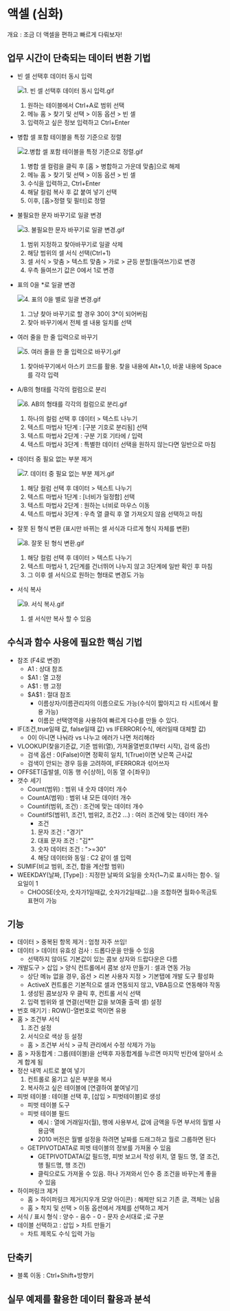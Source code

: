 # 액셀 (심화)

개요 : 조금 더 액셀을 편하고 빠르게 다뤄보자!

## 업무 시간이 단축되는 데이터 변환 기법

- 빈 셀 선택후 데이터 동시 입력
  
  ![1. 빈 셀 선택후 데이터 동시 입력.gif](assets/01.%20%EB%B9%88%20%EC%85%80%20%EC%84%A0%ED%83%9D%ED%9B%84%20%EB%8D%B0%EC%9D%B4%ED%84%B0%20%EB%8F%99%EC%8B%9C%20%EC%9E%85%EB%A0%A5.gif)
  1. 원하는 테이블에서 Ctrl+A로 범위 선택
  2. 메뉴 홈 > 찾기 및 선택 > 이동 옵션 > 빈 셀
  3. 입력하고 싶은 정보 입력하고 Ctrl+Enter
- 병합 셀 포함 테이블을 특정 기준으로 정렬
  
  ![2.병합 셀 포함 테이블을 특정 기준으로 정렬.gif](assets/02.%EB%B3%91%ED%95%A9%20%EC%85%80%20%ED%8F%AC%ED%95%A8%20%ED%85%8C%EC%9D%B4%EB%B8%94%EC%9D%84%20%ED%8A%B9%EC%A0%95%20%EA%B8%B0%EC%A4%80%EC%9C%BC%EB%A1%9C%20%EC%A0%95%EB%A0%AC.gif)
  1. 병합 셀 컬럼을 클릭 후 [홈 > 병합하고 가운데 맞춤]으로 해제
  2. 메뉴 홈 > 찾기 및 선택 > 이동 옵션 > 빈 셀
  3. 수식을 입력하고, Ctrl+Enter
  4. 해달 컬럼 복사 후 값 붙여 넣기 선택
  5. 이후, [홈>정렬 및 필터]로 정렬
- 불필요한 문자 바꾸기로 일괄 변경
  
  ![3. 불필요한 문자 바꾸기로 일괄 변경.gif](assets/03.%20%EB%B6%88%ED%95%84%EC%9A%94%ED%95%9C%20%EB%AC%B8%EC%9E%90%20%EB%B0%94%EA%BE%B8%EA%B8%B0%EB%A1%9C%20%EC%9D%BC%EA%B4%84%20%EB%B3%80%EA%B2%BD.gif)
  1. 범위 지정하고 찾아바꾸기로 일괄 삭제
  2. 해당 범위의 셀 서식 선택(Ctrl+1)
  3. 셀 서식 > 맞춤 > 텍스트 맞춤 > 가로 > 균등 분할(들여쓰기)로 변경
  4. 우측 들여쓰기 값은 0에서 1로 변경
- 표의 0을 *로 일괄 변경
  
  ![4. 표의 0을 별로 일괄 변경.gif](assets/04.%20%ED%91%9C%EC%9D%98%200%EC%9D%84%20%EB%B3%84%EB%A1%9C%20%EC%9D%BC%EA%B4%84%20%EB%B3%80%EA%B2%BD.gif)
  1. 그냥 찾아 바꾸기로 할 경우 30이 3*이 되어버림
  2. 찾아 바꾸기에서 전체 셀 내용 일치를 선택
- 여러 줄을 한 줄 입력으로 바꾸기
  
  ![5. 여러 줄을 한 줄 입력으로 바꾸기.gif](assets/05.%20%EC%97%AC%EB%9F%AC%20%EC%A4%84%EC%9D%84%20%ED%95%9C%20%EC%A4%84%20%EC%9E%85%EB%A0%A5%EC%9C%BC%EB%A1%9C%20%EB%B0%94%EA%BE%B8%EA%B8%B0.gif)
  1. 찾아바꾸기에서 아스키 코드를 활용. 찾을 내용에 Alt+1,0, 바꿀 내용에 Space를 각각 입력
- A/B의 형태를 각각의 컬럼으로 분리
  
  ![6. AB의 형태를 각각의 컬럼으로 분리.gif](assets/06.%20AB%EC%9D%98%20%ED%98%95%ED%83%9C%EB%A5%BC%20%EA%B0%81%EA%B0%81%EC%9D%98%20%EC%BB%AC%EB%9F%BC%EC%9C%BC%EB%A1%9C%20%EB%B6%84%EB%A6%AC.gif)
  1. 하나의 컬럼 선택 후 데이터 > 텍스트 나누기
  2. 텍스트 마법사 1단계 : [구분 기호로 분리됨] 선택
  3. 텍스트 마법사 2단계 : 구분 기호 기타에 / 입력
  4. 텍스트 마법사 3단계 : 특별한 데이터 선택을 원하지 않는다면 일반으로 마침
- 데이터 중 필요 없는 부분 제거
  
  ![7. 데이터 중 필요 없는 부분 제거.gif](assets/07.%20%EB%8D%B0%EC%9D%B4%ED%84%B0%20%EC%A4%91%20%ED%95%84%EC%9A%94%20%EC%97%86%EB%8A%94%20%EB%B6%80%EB%B6%84%20%EC%A0%9C%EA%B1%B0.gif)
  1. 해당 컬럼 선택 후 데이터 > 텍스트 나누기
  2. 텍스트 마법사 1단계 : [너비가 일정함] 선택
  3. 텍스트 마법사 2단계 : 원하는 너비로 마우스 이동
  4. 텍스트 마법사 3단계 : 우측 열 클릭 후 열 가져오지 않음 선택하고 마침
- 잘못 된 형식 변환 (표시만 바뀌는 셀 서식과 다르게 형식 자체를 변환)
  
  ![8. 잘못 된 형식 변환.gif](assets/08.%20%EC%9E%98%EB%AA%BB%20%EB%90%9C%20%ED%98%95%EC%8B%9D%20%EB%B3%80%ED%99%98.gif)
  1. 해당 컬럼 선택 후 데이터 > 텍스트 나누기
  2. 텍스트 마법사 1, 2단계를 건너뛰어 나누지 않고 3단계에 일반 확인 후 마침
  3. 그 이후 셀 서식으로 원하는 형태로 변경도 가능
- 서식 복사
  
  ![9. 서식 복사.gif](assets/09.%20%EC%84%9C%EC%8B%9D%20%EB%B3%B5%EC%82%AC.gif)
  1. 셀 서식만 복사 할 수 있음

## 수식과 함수 사용에 필요한 핵심 기법

- 참조 (F4로 변경)
  - A1 : 상대 참조
  - $A1 : 열 고정
  - A$1 : 행 고정
  - \$A$1 : 절대 참조
    - 이름상자/이름관리자의 이름으로도 가능(수식이 짧아지고 타 시트에서 활용 가능)
    - 이름은 선택영역을 사용하여 빠르게 다수를 만들 수 있다.
- IF(조건,true일때 값, false일때 값) vs IFERROR(수식, 에러일때 대체할 값)
  - 0이 아니면 나눠라 vs 나누고 에러가 나면 처리해라
- VLOOKUP(찾을기준값, 기준 범위(열), 가져올열번호(1부터 시작), 검색 옵션)
  - 검색 옵션 : 0(False)이면 정확히 일치, 1(True)이면 낮은쪽 근사값
  - 검색이 안되는 경우 등을 고려하여, IFERROR과 섞어쓰자
- OFFSET(출발셀, 이동 행 수[상하], 이동 열 수[좌우])
- 갯수 세기
  - Count(범위) : 범위 내 숫자 데이터 개수
  - CountA(범위) : 범위 내 모든 데이터 개수
  - Countif(범위, 조건) : 조건에 맞는 데이터 개수
  - CountifS(범위1, 조건1, 범위2, 조건2 ...) : 여러 조건에 맞는 데이터 개수
    - 조건
    1. 문자 조건 : "경기"
    2. 대표 문자 조건 : "김*"
    3. 숫자 데이터 조건 : ">=30"
    4. 해당 데이터와 동일 : C2 같이 셀 입력
- SUMIF(비교 범위, 조건, 합을 계산할 범위)
- WEEKDAY(날짜, [Type]) : 지정한 날짜의 요일을 숫자(1~7)로 표시하는 함수. 일요일이 1
  - CHOOSE(숫자, 숫자가1일때값, 숫자가2일때값...)을 조합하면 월화수목금토 표현이 가능

## 기능

- 데이터 > 중복된 항목 제거 : 엄청 자주 쓰임!
- 데이터 > 데이터 유효성 검사 : 드롭다운을 만들 수 있음
  - 선택하지 않아도 기본값이 있는 콤보 상자와 드랍다운은 다름
- 개발도구 > 삽입 > 양식 컨트롤에서 콤보 상자 만들기 : 셀과 연동 가능
  - 상단 메뉴 없을 경우, 옵션 > 리본 사용자 지정 > 기본탭에 개발 도구 활성화
  - ActiveX 컨트롤은 기본적으로 셀과 연동되지 않고, VBA등으로 연동해야 작동
  1. 생성된 콤보상자 우 클릭 후, 컨트롤 서식 선택
  2. 입력 범위와 셀 연결(선택한 값을 보여줄 출력 셀) 설정
- 번호 매기기 : ROW()-열번호로 먹이면 유용
- 홈 > 조건부 서식
  1. 조건 설정
  2. 서식으로 색상 등 설정
  - 홈 > 조건부 서식 > 규칙 관리에서 수정 삭제가 가능
- 홈 > 자동합계 : 그룹(테이블)을 선택후 자동합계를 누르면 마지막 빈칸에 알아서 소계 합계 됨
- 정산 내역 시트로 붙여 넣기
  1. 컨트롤로 옮기고 싶은 부분을 복사
  2. 복사하고 싶은 테이블에 [연결하여 붙여넣기]
- 피벗 테이블 : 테이블 선택 후, [삽입 > 피벗테이블]로 생성
  - 피벗 테이블 도구
  - 피벗 테이블 필드
    - 예시 : 열에 거래일자(월), 행에 사용부서, 값에 금액을 두면 부서의 월벌 사용금액
    - 2010 버전은 월별 설정을 하려면 날짜를 드래그하고 월로 그룹하면 된다
  - GETPIVOTDATA로 피벗 테이블의 정보를 가져올 수 있음
    - GETPIVOTDATA(값 필드명, 피벗 보고서 작성 위치, 열 필드 명, 열 조건, 행 필드명, 행 조건)
    - 클릭으로도 가져올 수 있음. 하나 가져와서 인수 중 조건을 바꾸는게 좋을 수 있음
- 하이퍼링크 제거
  - 홈 > 하이퍼링크 제거(지우개 모양 아이콘) : 해제만 되고 기존 글, 객체는 남음
  - 홈 > 착지 및 선택 > 이동 옵션에서 개체를 선택하고 제거
- 서식 / 표시 형식 : 양수 - 음수 - 0 - 문자 순서대로 ;로 구분
- 테이블 선택하고 : 삽입 > 차트 만들기
  - 차트 제목도 수식 입력 가능

## 단축키

- 블록 이동 : Ctrl+Shift+방향키

## 실무 예제를 활용한 데이터 활용과 분석
